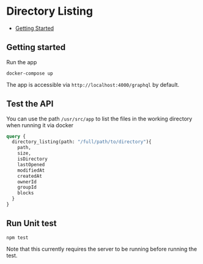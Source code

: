 # Directory Listing


- [Getting Started](#getting-started)

## Getting started

Run the app

```shell
docker-compose up
```

The app is accessible via `http://localhost:4000/graphql` by default.

## Test the API

You can use the path `/usr/src/app` to list the files in the working directory when running it via docker

```graphql
query {
  directory_listing(path: "/full/path/to/directory"){
    path,
    size,
    isDirectory
    lastOpened
    modifiedAt
    createdAt
    ownerId
    groupId
    blocks
  }
} 
```

## Run Unit test

```shell
npm test
```

Note that this currently requires the server to be running before running the test.